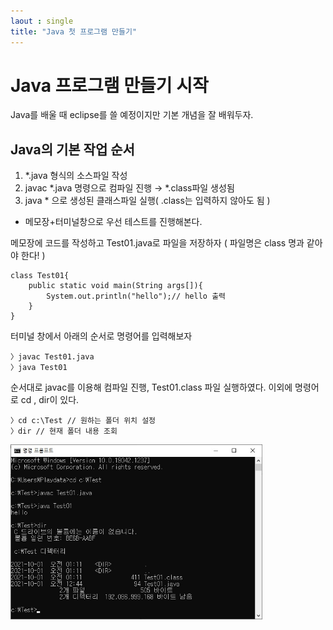 ```yaml
---
laout : single
title: "Java 첫 프로그램 만들기"
---
```


# Java 프로그램 만들기 시작
Java를 배울 때 eclipse를 쓸 예정이지만 기본 개념을 잘 배워두자. 
<br>
## Java의 기본 작업 순서
1) *.java 형식의 소스파일 작성
2) javac *.java 명령으로 컴파일 진행 → *.class파일 생성됨
3) java * 으로 생성된 클래스파일 실행( .class는 입력하지 않아도 됨 )

- 메모장+터미널창으로 우선 테스트를 진행해본다.

메모장에 코드를 작성하고 Test01.java로 파일을 저장하자
( 파일명은 class 명과 같아야 한다! )
```
class Test01{
	public static void main(String args[]){
		System.out.println("hello");// hello 출력
	}
}
```
터미널 창에서 아래의 순서로 명령어를 입력해보자
```
〉javac Test01.java
〉java Test01
```
순서대로 javac를 이용해 컴파일 진행, Test01.class 파일 실행하였다.
이외에 명령어로 cd , dir이 있다.
```
〉cd c:\Test // 원하는 폴더 위치 설정
〉dir // 현재 폴더 내용 조회
```

<img src="/assets/post_photo/CMD_java.jpg" width="80%">
